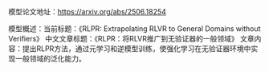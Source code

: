 模型论文地址：https://arxiv.org/abs/2506.18254

模型概述：当前标题：《RLPR: Extrapolating RLVR to General Domains without Verifiers》
中文文章标题：《RLPR：将RLVR推广到无验证器的一般领域》
文章内容：提出RLPR方法，通过元学习和逆模型训练，使强化学习在无验证器环境中实现一般领域的泛化能力。
